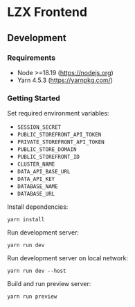 # LZX Frontend

## Development

### Requirements

- Node >=18.19 (https://nodejs.org)
- Yarn 4.5.3 (https://yarnpkg.com/)

### Getting Started

Set required environment variables:

- `SESSION_SECRET`
- `PUBLIC_STOREFRONT_API_TOKEN`
- `PRIVATE_STOREFRONT_API_TOKEN`
- `PUBLIC_STORE_DOMAIN`
- `PUBLIC_STOREFRONT_ID`
- `CLUSTER_NAME`
- `DATA_API_BASE_URL`
- `DATA_API_KEY`
- `DATABASE_NAME`
- `DATABASE_URL`

Install dependencies:

```
yarn install
```

Run development server:

```
yarn run dev
```

Run development server on local network:

```
yarn run dev --host
```

Build and run preview server:

```
yarn run preview
```
